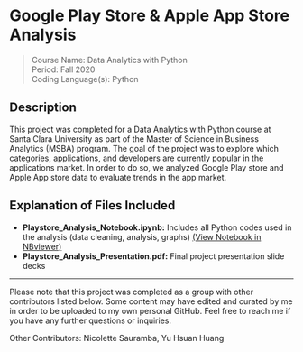 # Google Play Store & Apple App Store Analysis

> Course Name: Data Analytics with Python  
Period: Fall 2020  
Coding Language(s): Python   

## Description
This project was completed for a Data Analytics with Python course at Santa Clara University as part of the Master of Science in Business Analytics (MSBA) program. The goal of the project was to explore which categories, applications, and developers are currently popular in the applications market. In order to do so, we analyzed Google Play store and Apple App store data to evaluate trends in the app market.


## Explanation of Files Included
- **Playstore_Analysis_Notebook.ipynb:** Includes all Python codes used in the analysis (data cleaning, analysis, graphs) [(View Notebook in NBviewer)](https://nbviewer.org/github/yuanlaura/MSBA-projects/blob/main/Data-Analytics-with-Python/Playstore_Analysis_Notebook.ipynb)
- **Playstore_Analysis_Presentation.pdf:** Final project presentation slide decks

______

Please note that this project was completed as a group with other contributors listed below. Some content may have edited and curated by me in order to be uploaded to my own personal GitHub. Feel free to reach me if you have any further questions or inquiries. 

Other Contributors: Nicolette Sauramba, Yu Hsuan Huang

